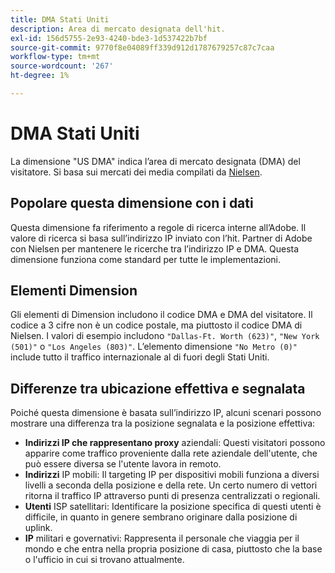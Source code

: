```yaml
---
title: DMA Stati Uniti
description: Area di mercato designata dell'hit.
exl-id: 156d5755-2e93-4240-bde3-1d537422b7bf
source-git-commit: 9770f8e04089ff339d912d1787679257c87c7caa
workflow-type: tm+mt
source-wordcount: '267'
ht-degree: 1%

---
```


# DMA Stati Uniti

La dimensione &quot;US DMA&quot; indica l’area di mercato designata (DMA) del visitatore. Si basa sui mercati dei media compilati da [Nielsen](https://www.nielsen.com/us/en/intl-campaigns/dma-maps/).

## Popolare questa dimensione con i dati

Questa dimensione fa riferimento a regole di ricerca interne all’Adobe. Il valore di ricerca si basa sull’indirizzo IP inviato con l’hit. Partner di Adobe con Nielsen per mantenere le ricerche tra l’indirizzo IP e DMA. Questa dimensione funziona come standard per tutte le implementazioni.

## Elementi Dimension

Gli elementi di Dimension includono il codice DMA e DMA del visitatore. Il codice a 3 cifre non è un codice postale, ma piuttosto il codice DMA di Nielsen. I valori di esempio includono `"Dallas-Ft. Worth (623)"`, `"New York (501)"` o `"Los Angeles (803)"`. L’elemento dimensione `"No Metro (0)"` include tutto il traffico internazionale al di fuori degli Stati Uniti.

## Differenze tra ubicazione effettiva e segnalata

Poiché questa dimensione è basata sull’indirizzo IP, alcuni scenari possono mostrare una differenza tra la posizione segnalata e la posizione effettiva:

* **Indirizzi IP che rappresentano proxy** aziendali: Questi visitatori possono apparire come traffico proveniente dalla rete aziendale dell&#39;utente, che può essere diversa se l&#39;utente lavora in remoto.
* **Indirizzi** IP mobili: Il targeting IP per dispositivi mobili funziona a diversi livelli a seconda della posizione e della rete. Un certo numero di vettori ritorna il traffico IP attraverso punti di presenza centralizzati o regionali.
* **Utenti** ISP satellitari: Identificare la posizione specifica di questi utenti è difficile, in quanto in genere sembrano originare dalla posizione di uplink.
* **IP** militari e governativi: Rappresenta il personale che viaggia per il mondo e che entra nella propria posizione di casa, piuttosto che la base o l&#39;ufficio in cui si trovano attualmente.
